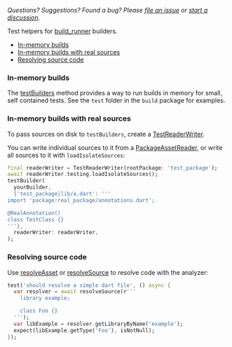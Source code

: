 _Questions? Suggestions? Found a bug? Please 
[file an issue](https://github.com/dart-lang/build/issues) or
 [start a discussion](https://github.com/dart-lang/build/discussions)._

Test helpers for [build_runner](https://pub.dev/packages/build_runner) builders.

- [In-memory builds](#in-memory-builds)
- [In-memory builds with real sources](#in-memory-builds-with-real-sources)
- [Resolving source code](#resolving-source-code)

### In-memory builds

The [testBuilders][api:testBuilders] method provides a way to run builds in
memory for small, self contained tests. See the `test` folder in the `build` package for examples.

### In-memory builds with real sources

To pass sources on disk to `testBuilders`, create a
[TestReaderWriter][api:TestReaderWriter].

You can write individual sources to it from a
[PackageAssetReader][api:PackageAssetReader], or write all sources to it with
`loadIsolateSources`:

```dart
final readerWriter = TestReaderWriter(rootPackage: 'test_package');
await readerWriter.testing.loadIsolateSources();
testBuilder(
  yourBuilder,
  {'test_package|lib/a.dart': '''
import 'package:real_package/annotations.dart';

@RealAnnotation()
class TestClass {}
'''},
  readerWriter: readerWriter,
);
```

### Resolving source code

Use [resolveAsset][api:resolveAsset] or
[resolveSource][api:resolveSource] to resolve code with the analyzer:

```dart
test('should resolve a simple dart file', () async {
  var resolver = await resolveSource(r'''
    library example;

    class Foo {}
  ''');
  var libExample = resolver.getLibraryByName('example');
  expect(libExample.getType('Foo'), isNotNull);
});
```

[api:PackageAssetReader]: https://pub.dev/documentation/build_test/latest/build_test/PackageAssetReader-class.html
[api:resolveAsset]: https://pub.dev/documentation/build_test/latest/build_test/resolveAsset.html
[api:resolveSource]: https://pub.dev/documentation/build_test/latest/build_test/resolveSource.html
[api:testBuilders]: https://pub.dev/documentation/build_test/latest/build_test/testBuilders.html
[api:TestReaderWriter]: https://pub.dev/documentation/build_test/latest/build_test/TestReaderWriter-class.html
